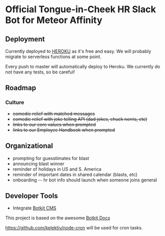 # Official Tongue-in-Cheek HR Slack Bot for Meteor Affinity

## Deployment

Currently deployed to [HEROKU](https://dashboard.heroku.com/apps/meteor-hr-bot/) as it's free and easy. We will probably migrate to serverless functions at some point.

Every push to master will automatically deploy to Heroku. We currently do not have any tests, so be careful!

## Roadmap

### Culture

- ~~comedic relief with matched messages~~
- ~~comedic relief with joke telling API (dad jokes, chuck norris, etc)~~
- ~~links to our core values when prompted~~
- ~~links to our Employee Handbook when prompted~~

## Organizational

- prompting for guesstimates for blast
- announcing blast winner
- reminder of holidays in US and S. America
- reminder of important dates in shared calendar (blasts, etc)
- onboarding
  -- hr bot info should launch when someone joins general

## Developer Tools

- Integrate [Botkit CMS](https://github.com/howdyai/botkit-cms)

This project is based on the awesome [Botkit Docs](https://botkit.ai/docs/v4)

https://github.com/kelektiv/node-cron will be used for cron tasks.
